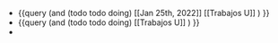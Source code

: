 - {{query (and (todo todo doing) [[Jan 25th, 2022]] [[Trabajos U]] ) }}
- {{query (and (todo todo doing)  [[Trabajos U]] ) }}
-
